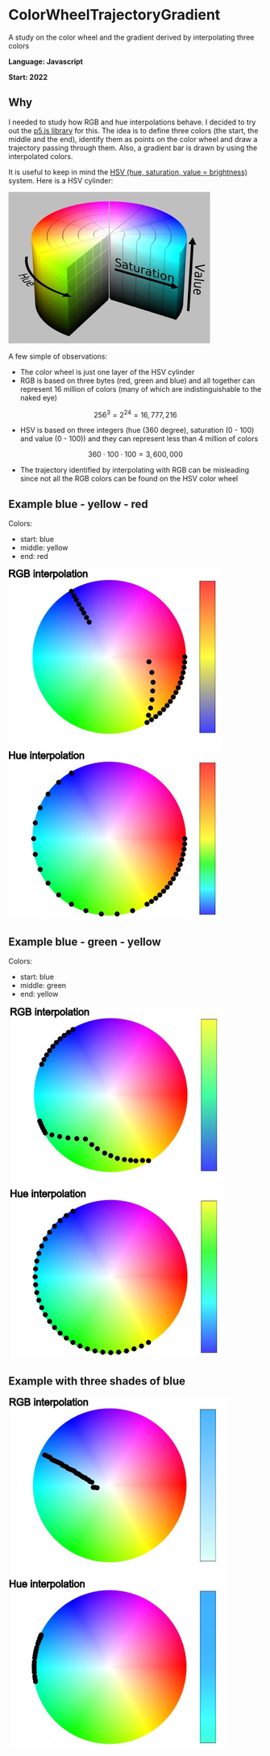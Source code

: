 # ColorWheelTrajectoryGradient
A study on the color wheel and the gradient derived by interpolating three colors

**Language: Javascript**

**Start: 2022**

## Why
I needed to study how RGB and hue interpolations behave. I decided to try out the [p5.js library](https://p5js.org/) for this. The idea is to define three colors (the start, the middle and the end), identify them as points on the color wheel and draw a trajectory passing through them. Also, a gradient bar is drawn by using the interpolated colors. 

It is useful to keep in mind the [HSV (hue, saturation, value = brightness)](https://en.wikipedia.org/wiki/HSL_and_HSV) system. Here is a HSV cylinder:

![Example](/images/color_wheel.jpg)

A few simple of observations:
- The color wheel is just one layer of the HSV cylinder
- RGB is based on three bytes (red, green and blue) and all together can represent 16 million of colors (many of which are indistinguishable to the naked eye)

$$ 256^3 = 2^{24} = 16,777,216 $$

- HSV is based on three integers (hue (360 degree), saturation (0 - 100) and value (0 - 100)) and they can represent less than 4 million of colors

$$ 360 \cdot 100 \cdot 100 = 3,600,000 $$

- The trajectory identified by interpolating with RGB can be misleading since not all the RGB colors can be found on the HSV color wheel

## Example blue - yellow - red

Colors:
- start: blue
- middle: yellow
- end: red

![Example](/images/example1.jpg)

## Example blue - green - yellow

Colors:
- start: blue
- middle: green
- end: yellow

![Example](/images/example2.jpg)

## Example with three shades of blue

![Example](/images/example3.jpg)
